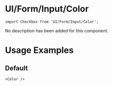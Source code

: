 # UI/Form/Input/Color

```tsx
import Checkbox from 'UI/Form/Input/Color';
```

No description has been added for this component.

# Usage Examples

## Default

```tsx
<Color />
```